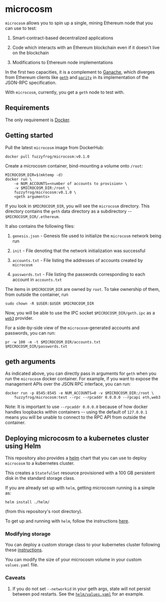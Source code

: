 # microcosm

`microcosm` allows you to spin up a single, mining Ethereum node that you can use to test:

1. Smart-contract-based decentralized applications

1. Code which interacts with an Ethereum blockchain even if it doesn't live on the blockchain

1. Modifications to Ethereum node implementations

In the first two capacities, it is a complement to [Ganache](https://truffleframework.com/ganache),
which diverges from Ethereum clients like [`geth`](https://github.com/ethereum/go-ethereum/wiki/geth)
and [`parity`](https://www.parity.io/) in its implementation of the JSON-RPC specification.

With `microcosm`, currently, you get a `geth` node to test with.


## Requirements

The only requirement is [Docker](https://www.docker.com/get-docker).


## Getting started

Pull the latest `microcosm` image from DockerHub:

```
docker pull fuzzyfrog/microcosm:v0.1.0
```

Create a microcosm container, bind-mounting a volume onto `/root`:

```
MICROCOSM_DIR=$(mktemp -d)
docker run \
    -e NUM_ACCOUNTS=<number of accounts to provision> \
    -v $MICROCOSM_DIR:/root \
    fuzzyfrog/microcosm:v0.1.0 \
    <geth arguments>
```

If you look in `$MICROCOSM_DIR`, you will see the `microcosm` directory. This directory
contains the `geth` data directory as a subdirectory -- `$MICROCOSM_DIR/.ethereum`.

It also contains the following files:

1. `genesis.json` - Genesis file used to initialize the `microcosm` network being run

2. `init` - File denoting that the network initialization was successful

3. `accounts.txt` - File listing the addresses of accounts created by `microcosm`

4. `passwords.txt` - File listing the passwords corresponding to each account in `accounts.txt`

The items in `$MICROCOSM_DIR` are owned by `root`. To take ownership of them, from outside the
container, run
```
sudo chown -R $USER:$USER $MICROCOSM_DIR
```

Now, you will be able to use the IPC socket `$MICROCOSM_DIR/geth.ipc` as a
[`web3`](https://github.com/ethereum/web3.js/) provider.


For a side-by-side view of the `microcosm`-generated accounts and passwords, you can run:
```
pr -w 100 -m -t $MICROCOSM_DIR/accounts.txt $MICROCOSM_DIR/passwords.txt
```


## geth arguments

As indicated above, you can directly pass in arguments for `geth` when you run the `microcosm`
docker container. For example, if you want to expose the management APIs over the JSON RPC
interface, you can run:
```
docker run -p 8545:8545 -e NUM_ACCOUNTS=0 -v $MICROCOSM_DIR:/root \
    fuzzyfrog/microcosm:test --rpc --rpcaddr 0.0.0.0 --rpcapi eth,web3
```

Note: It is important to use `--rpcaddr 0.0.0.0` because of how docker handles loopbacks within
containers -- using the default of `127.0.0.1` means you will be unable to connect to the RPC API
from outside the container.


## Deploying microcosm to a kubernetes cluster using Helm

This repository also provides a [helm](https://helm.sh/) chart that you can use to deploy
`microcosm` to a kubernetes cluster.

This creates a `StatefulSet` resource provisioned with a 100 GB persistent disk in the standard
storage class.

If you are already set up with `helm`, getting microcosm running is a simple as:
```
helm install ./helm/
```
(from this repository's root directory).

To get up and running with `helm`, follow the instructions [here](https://github.com/helm/helm).

### Modifying storage

You can deploy a custom storage class to your kubernetes cluster following these
[instructions](https://kubernetes.io/docs/concepts/storage/storage-classes/).

You can modify the size of your microcosm volume in your custom `values.yaml` file.

### Caveats

1. If you do not set `--networkid` in your geth args, state will not persist between pod restarts.
See the [`helm/values.yaml`](./helm/values.yaml) for an example.
